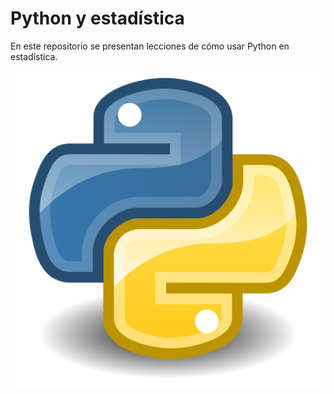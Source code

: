 # Python y estadística

En este repositorio se presentan lecciones de cómo usar Python en estadística.

![Logo de Python](imagenes/python.png)

